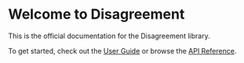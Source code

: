 # Welcome to Disagreement

This is the official documentation for the Disagreement library.

To get started, check out the [User Guide](introduction.md) or browse the [API Reference](http_client.md).
